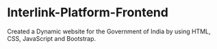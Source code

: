 # Interlink-Platform-Frontend
Created a Dynamic website for the Government of India by using HTML, CSS, JavaScript and Bootstrap.
